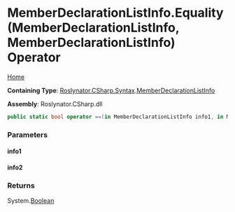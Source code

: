 <a name="_top"></a>

# MemberDeclarationListInfo\.Equality\(MemberDeclarationListInfo, MemberDeclarationListInfo\) Operator

[Home](../../../../../README.md#_top)

**Containing Type**: [Roslynator.CSharp.Syntax](../../README.md#_top)\.[MemberDeclarationListInfo](../README.md#_top)

**Assembly**: Roslynator\.CSharp\.dll

```csharp
public static bool operator ==(in MemberDeclarationListInfo info1, in MemberDeclarationListInfo info2)
```

### Parameters

#### info1

#### info2

### Returns

System\.[Boolean](https://docs.microsoft.com/en-us/dotnet/api/system.boolean)


